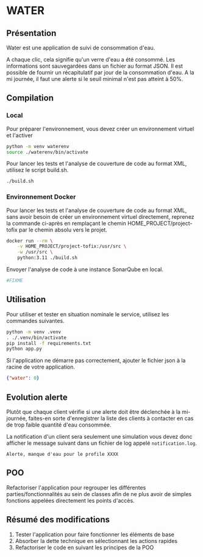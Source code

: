 # WATER

## Présentation

Water est une application de suivi de consommation d'eau.

A chaque clic, cela signifie qu'un verre d'eau a été consommé.
Les informations sont sauvegardées dans un fichier au format JSON.
Il est possible de fournir un récapitulatif par jour de la consommation d'eau.
A la mi journée, il faut une alerte si le seuil minimal n'est pas atteint à 50%.

## Compilation

### Local

Pour préparer l'environnement, vous devez créer un environnement virtuel et l'activer

```bash
python -m venv waterenv
source ./waterenv/bin/activate
```

Pour lancer les tests et l'analyse de couverture de code au format XML, utilisez le script build.sh.

```bash
./build.sh
```

### Environnement Docker

Pour lancer les tests et l'analyse de couverture de code au format XML, sans avoir besoin de créer un environnement virtuel directement, reprenez la commande ci-après en remplaçant le chemin HOME_PROJECT/project-tofix par le chemin absolu vers le projet.

```bash
docker run --rm \
    -v HOME_PROJECT/project-tofix:/usr/src \
    -w /usr/src \
    python:3.11 ./build.sh
```


Envoyer l'analyse de code à une instance SonarQube en local.

```bash
#FIXME
```

## Utilisation

Pour utiliser et tester en situation nominale le service, utilisez les commandes suivantes.

```bash
python -m venv .venv
. ./.venv/bin/activate
pip install -f requirements.txt
python app.py
```

Si l'application ne démarre pas correctement, ajouter le fichier json à la racine de votre application.

```json
{"water": 0}
```

## Evolution alerte

Plutôt que chaque client vérifie si une alerte doit être déclenchée à la mi-journée, faites-en sorte d'enregistrer la liste des clients à contacter en cas de trop faible quantité d'eau consommée.

La notification d'un client sera seulement une simulation vous devez donc afficher le message suivant dans un fichier de log appelé `notification.log`.

```
Alerte, manque d'eau pour le profile XXXX
```


## POO

Refactoriser l'application pour regrouper les différentes parties/fonctionnalités au sein de classes afin de ne plus avoir de simples fonctions appelées directement les points d'accès.


## Résumé des modifications

1. Tester l'application pour faire fonctionner les éléments de base
2. Absorber la dette technique en sélectionnant les actions rapides
3. Refactoriser le code en suivant les principes de la POO